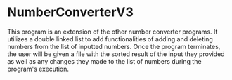 # NumberConverterV3

This program is an extension of the other number converter programs.
It utilizes a double linked list to add functionalities of adding and deleting numbers from the list of inputted numbers.
Once the program terminates, the user will be given a file with the sorted result of the input they provided as well as any changes they made to the list of numbers during the program's execution.
